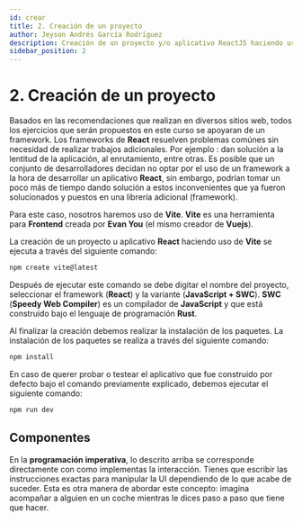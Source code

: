 ```yaml
---
id: crear
title: 2. Creación de un proyecto
author: Jeyson Andrés García Rodríguez
description: Creación de un proyecto y/o aplicativo ReactJS haciendo uso de Vite
sidebar_position: 2
---
```


# 2. Creación de un proyecto

Basados en las recomendaciones que realizan en diversos sitios web, todos los ejercicios que serán propuestos en este curso se apoyaran de un framework. Los frameworks de **React** resuelven problemas comúnes sin necesidad de realizar trabajos adicionales. Por ejemplo : dan solución a la lentitud de la aplicación, al enrutamiento, entre otras. Es posible que un conjunto de desarrolladores decidan no optar por el uso de un framework a la hora de desarrollar un aplicativo **React**, sin embargo, podrían tomar un poco más de tiempo dando solución a estos inconvenientes que ya fueron solucionados y puestos en una librería adicional (framework).  

Para este caso, nosotros haremos uso de **Vite**. **Vite** es una herramienta para **Frontend** creada por **Evan You** (el mismo creador de **Vuejs**).

La creación de un proyecto u aplicativo **React** haciendo uso de **Vite** se ejecuta a través del siguiente comando:

```javascript
npm create vite@latest
```

Después de ejecutar este comando se debe digitar el nombre del proyecto, seleccionar el framework (**React**) y la variante (**JavaScript + SWC**). **SWC** (**Speedy Web Compiler**) es un compilador de **JavaScript** y que está construido bajo el lenguaje de programación **Rust**. 

Al finalizar la creación debemos realizar la instalación de los paquetes. La instalación de los paquetes se realiza a través del siguiente comando:

```javascript
npm install
```

En caso de querer probar o testear el aplicativo que fue construido por defecto bajo el comando previamente explicado, debemos ejecutar el siguiente comando:

```javascript
npm run dev
```

## Componentes

En la **programación imperativa**, lo descrito arriba se corresponde directamente con como implementas la interacción. Tienes que escribir las instrucciones exactas para manipular la UI dependiendo de lo que acabe de suceder. Esta es otra manera de abordar este concepto: imagina acompañar a alguien en un coche mientras le dices paso a paso que tiene que hacer.

